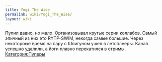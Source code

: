 ```yaml
---
title: Yogi The Wise
permalink: wiki/Yogi_The_Wise/
layout: wiki
---
```


Пупил давно, но мало. Организовывал крутые серии коллабов. Самый эпичный
из них это RYTP-SWIM, некогда самые большие. Через некотороые время на
пару с Шпигуном ушел в летсплееры. Канал успешно удалили, а йоги плавно
перекатился в стримы. [Категория:Пуперы](Категория:Пуперы "wikilink")

